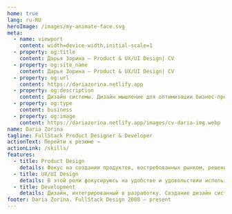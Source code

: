 ```yaml
---
home: true
lang: ru-RU
heroImage: /images/my-animate-face.svg
meta:
  - name: viewport
    content: width=device-width,initial-scale=1
  - property: og:title
    content: Дарья Зорина – Product & UX/UI Design| CV
  - property: og:site_name
    content: Дарья Зорина – Product & UX/UI Design| CV
  - property: og:url
    content: https://dariazorina.netlify.app
  - property: og:description
    content: Дизайн системы. Дизайн мышление для оптимизации бизнес-процессов и улучшения пользовательского опыта
  - property: og:type
    content: business
  - property: og:image
    content: https://dariazorina.netlify.app/images/cv-daria-img.webp
name: Daria Zorina
tagline: FullStack Product Designer & Developer
actionText: Перейти к резюме →
actionLink: /skills/
features:
  - title: Product Design
    details: Фокус на создании продуктов, востребованных рынком, решении бизнес-задач, снижении стоимости разработки и правильном позиционировании бренда
  - title: UX/UI Design
    details: В этой роли фокусируюсь на удобстве и удовольствии использования продукта пользователями.
  - title: Development
    details: Дизайн, интегрированный в разработку. Создание дизайн систем. Fullstack development
footer: Daria Zorina. FullStack Design 2008 – present
---
```

